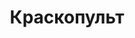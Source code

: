 ---
id: '17'
title: Краскопульт 
description: Залог 2000 рублей
price: '150'
order: 17
default_thumbnail_image: images/kraskopult_sm.jpg
default_original_image: images/kraskopult.jpg
category: content/category/07specteh.md
featured: true
layout: product
---